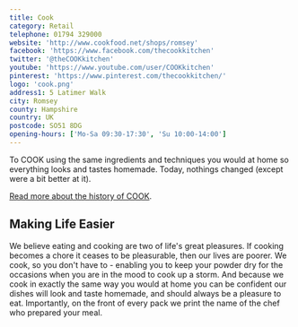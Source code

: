 ```yaml
---
title: Cook
category: Retail
telephone: 01794 329000
website: 'http://www.cookfood.net/shops/romsey'
facebook: 'https://www.facebook.com/thecookkitchen'
twitter: '@theCOOKkitchen'
youtube: 'https://www.youtube.com/user/COOKkitchen'
pinterest: 'https://www.pinterest.com/thecookkitchen/'
logo: 'cook.png'
address1: 5 Latimer Walk
city: Romsey
county: Hampshire
country: UK
postcode: SO51 8DG
opening-hours: ['Mo-Sa 09:30-17:30', 'Su 10:00-14:00']
---
```

To COOK using the same ingredients and techniques you would at home so everything  looks and tastes homemade. Today, nothings changed (except were a bit better at it).

[Read more about the history of COOK]("http:/www.cookfood.net/about/history").

## Making Life Easier

We believe eating and cooking are two of life's great pleasures. If cooking becomes a chore it ceases to be pleasurable, then our lives are poorer. We cook, so you don't have to - enabling you to keep your powder dry for the occasions when you are in the mood to cook up a storm. And because we cook in exactly the same way you would at home you can be confident our dishes will look and taste homemade, and should always be a pleasure to eat. Importantly, on the front of every pack we print the name of the chef who prepared your meal.